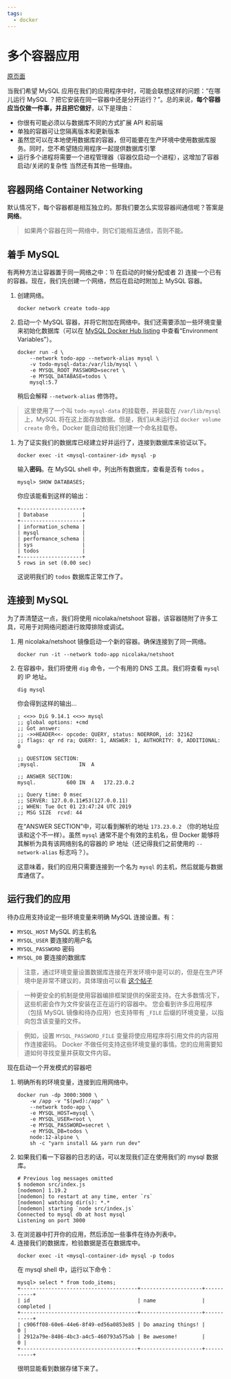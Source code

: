 ```yaml
---
tags:
  - docker
---
```


# 多个容器应用

[原页面](https://docs.docker.com/get-started/07_multi_container/)

当我们希望 MySQL 应用在我们的应用程序中时，可能会联想这样的问题：“在哪儿运行 MySQL ？把它安装在同一容器中还是分开运行？”。总的来说，**每个容器应当仅做一件事，并且把它做好**，以下是理由：
* 你很有可能必须以与数据库不同的方式扩展 API 和前端
* 单独的容器可让您隔离版本和更新版本
* 虽然您可以在本地使用数据库的容器，但可能要在生产环境中使用数据库服务。同时，您不希望随应用程序一起提供数据库引擎
* 运行多个进程将需要一个进程管理器（容器仅启动一个进程），这增加了容器启动/关闭的复杂性
当然还有其他一些理由。

## 容器网络 Container Networking
默认情况下，每个容器都是相互独立的。那我们要怎么实现容器间通信呢？答案是**网络**。

> 如果两个容器在同一网络中，则它们能相互通信，否则不能。

## 着手 MySQL
有两种方法让容器置于同一网络之中：1) 在启动的时候分配或者 2) 连接一个已有的容器。现在，我们先创建一个网络，然后在启动时附加上 MySQL 容器。
1. 创建网络。
    ```shell
    docker network create todo-app
    ```
2. 启动一个 MySQL 容器，并将它附加在网络中。我们还需要添加一些环境变量来初始化数据库（可以在 [MySQL Docker Hub listing](https://hub.docker.com/_/mysql/) 中查看“Environment Variables”）。
    ```shell
    docker run -d \
        --network todo-app --network-alias mysql \
        -v todo-mysql-data:/var/lib/mysql \
        -e MYSQL_ROOT_PASSWORD=secret \
        -e MYSQL_DATABASE=todos \
        mysql:5.7
    ```
    稍后会解释 `--network-alias` 修饰符。

> 这里使用了一个叫 `todo-mysql-data` 的挂载卷，并装载在 `/var/lib/mysql` 上，MySQL 将在这上面存放数据。但是，我们从未运行过 `docker volume create` 命令。Docker 能自动给我们创建一个命名挂载卷。

1. 为了证实我们的数据库已经建立好并运行了，连接到数据库来验证以下。
    ```shell
    docker exec -it <mysql-container-id> mysql -p
    ```
    输入**密码**。在 MySQL shell 中，列出所有数据库，查看是否有 `todos` 。
    ```
    mysql> SHOW DATABASES;
    ```
    你应该能看到这样的输出：
    ```
    +--------------------+
    | Database           |
    +--------------------+
    | information_schema |
    | mysql              |
    | performance_schema |
    | sys                |
    | todos              |
    +--------------------+
    5 rows in set (0.00 sec)
    ```
    这说明我们的 `todos` 数据库正常工作了。

## 连接到 MySQL
为了弄清楚这一点，我们将使用 nicolaka/netshoot 容器，该容器随附了许多工具，可用于对网络问题进行故障排除或调试。
1. 用 nicolaka/netshoot 镜像启动一个新的容器。确保连接到了同一网络。
    ```shell
    docker run -it --network todo-app nicolaka/netshoot
    ```
2. 在容器中，我们将使用 `dig` 命令，一个有用的 DNS 工具。我们将查看 `mysql` 的 IP 地址。
    ```shell
    dig mysql
    ```
    你会得到这样的输出...
    ```
    ; <<>> DiG 9.14.1 <<>> mysql
    ;; global options: +cmd
    ;; Got answer:
    ;; ->>HEADER<<- opcode: QUERY, status: NOERROR, id: 32162
    ;; flags: qr rd ra; QUERY: 1, ANSWER: 1, AUTHORITY: 0, ADDITIONAL: 0

    ;; QUESTION SECTION:
    ;mysql.				IN	A

    ;; ANSWER SECTION:
    mysql.			600	IN	A	172.23.0.2

    ;; Query time: 0 msec
    ;; SERVER: 127.0.0.11#53(127.0.0.11)
    ;; WHEN: Tue Oct 01 23:47:24 UTC 2019
    ;; MSG SIZE  rcvd: 44
    ```
    在“ANSWER SECTION”中，可以看到解析的地址 `173.23.0.2` （你的地址应该和这个不一样）。虽然 `mysql` 通常不是个有效的主机名，但 Docker 能够将其解析为具有该网络别名的容器的 IP 地址（还记得我们之前使用的 `--network-alias` 标志吗？）。

    这意味着，我们的应用只需要连接到一个名为 `mysql` 的主机，然后就能与数据库通信了。

## 运行我们的应用
待办应用支持设定一些环境变量来明确 MySQL 连接设置。有：
* `MYSQL_HOST` MySQL 的主机名
* `MYSQL_USER` 要连接的用户名
* `MYSQL_PASSWORD` 密码
* `MYSQL_DB` 要连接的数据库

> 注意，通过环境变量设置数据库连接在开发环境中是可以的，但是在生产环境中是非常不建议的，具体理由可以看 [这个帖子](https://diogomonica.com/2017/03/27/why-you-shouldnt-use-env-variables-for-secret-data/)

> 一种更安全的机制是使用容器编排框架提供的保密支持。在大多数情况下，这些机密会作为文件安装在正在运行的容器中。 您会看到许多应用程序（包括 MySQL 镜像和待办应用）也支持带有 `_FILE` 后缀的环境变量，以指向包含该变量的文件。

> 例如，设置 `MYSQL_PASSWORD_FILE` 变量将使应用程序将引用文件的内容用作连接密码。 Docker 不做任何支持这些环境变量的事情。您的应用需要知道如何寻找变量并获取文件内容。

现在启动一个开发模式的容器吧
1. 明确所有的环境变量，连接到应用网络中。
    ```shell
    docker run -dp 3000:3000 \
        -w /app -v "$(pwd):/app" \
        --network todo-app \
        -e MYSQL_HOST=mysql \
        -e MYSQL_USER=root \
        -e MYSQL_PASSWORD=secret \
        -e MYSQL_DB=todos \
        node:12-alpine \
        sh -c "yarn install && yarn run dev"
    ```
2. 如果我们看一下容器的日志的话，可以发现我们正在使用我们的 mysql 数据库。
    ```
    # Previous log messages omitted
    $ nodemon src/index.js
    [nodemon] 1.19.2
    [nodemon] to restart at any time, enter `rs`
    [nodemon] watching dir(s): *.*
    [nodemon] starting `node src/index.js`
    Connected to mysql db at host mysql
    Listening on port 3000
    ```
3. 在浏览器中打开你的应用，然后添加一些事件在待办列表中。
4. 连接我们的数据库，检验数据是否在数据库中。
    ```shell
    docker exec -it <mysql-container-id> mysql -p todos
    ```
    在 mysql shell 中，运行以下命令：
    ```shell
    mysql> select * from todo_items;
    +--------------------------------------+--------------------+-----------+
    | id                                   | name               | completed |
    +--------------------------------------+--------------------+-----------+
    | c906ff08-60e6-44e6-8f49-ed56a0853e85 | Do amazing things! |         0 |
    | 2912a79e-8486-4bc3-a4c5-460793a575ab | Be awesome!        |         0 |
    +--------------------------------------+--------------------+-----------+
    ```
    很明显能看到数据存储下来了。
